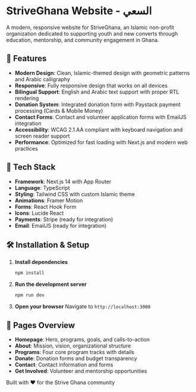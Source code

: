 # StriveGhana Website - السعي

A modern, responsive website for StriveGhana, an Islamic non-profit organization dedicated to supporting youth and new converts through education, mentorship, and community engagement in Ghana.

## 🌟 Features

- **Modern Design**: Clean, Islamic-themed design with geometric patterns and Arabic calligraphy
- **Responsive**: Fully responsive design that works on all devices
- **Bilingual Support**: English and Arabic text support with proper RTL rendering
- **Donation System**: Integrated donation form with Paystack payment processing (Cards & Mobile Money)
- **Contact Forms**: Contact and volunteer application forms with EmailJS integration
- **Accessibility**: WCAG 2.1 AA compliant with keyboard navigation and screen reader support
- **Performance**: Optimized for fast loading with Next.js and modern web practices

## 🚀 Tech Stack

- **Framework**: Next.js 14 with App Router
- **Language**: TypeScript
- **Styling**: Tailwind CSS with custom Islamic theme
- **Animations**: Framer Motion
- **Forms**: React Hook Form
- **Icons**: Lucide React
- **Payments**: Stripe (ready for integration)
- **Email**: EmailJS (ready for integration)

## 🛠️ Installation & Setup

1. **Install dependencies**
   ```bash
   npm install
   ```

2. **Run the development server**
   ```bash
   npm run dev
   ```

3. **Open your browser**
   Navigate to `http://localhost:3000`

## 📱 Pages Overview

- **Homepage**: Hero, programs, goals, and calls-to-action
- **About**: Mission, vision, organizational structure
- **Programs**: Four core program tracks with details
- **Donate**: Donation forms and budget transparency
- **Contact**: Contact information and forms
- **Get Involved**: Volunteer and mentorship opportunities

Built with ❤️ for the Strive Ghana community
